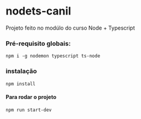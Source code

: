 # nodets-canil

Projeto feito no modúlo do curso Node + Typescript

### Pré-requisito globais:
`npm i -g nodemon typescript ts-node`

### instalação
`npm install`

#### Para rodar o projeto
`npm run start-dev`